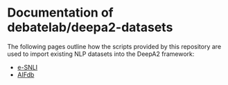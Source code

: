 # Documentation of debatelab/deepa2-datasets

The following pages outline how the scripts provided by this repository are used to import existing NLP datasets into the DeepA2 framework:

* [e-SNLI](esnli.md)
* [AIFdb](aifdb.md)